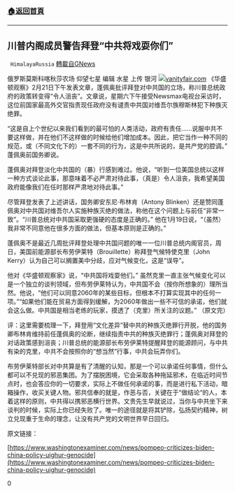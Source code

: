 ###  [:house:返回首頁](https://github.com/ourhimalayas/txt)
---

## 川普内阁成员警告拜登“中共将戏耍你们”
` HimalayaRussia` [轉載自GNews](https://gnews.org/zh-hans/925537/)

俄罗斯莫斯科喀秋莎农场 仰望七星
编辑 水星 上传 银河
![]()![](https://gnews.org/wp-content/uploads/2021/02/下载-1-9.jpg)[vanityfair.com](https://www.vanityfair.com/news/2020/07/a-conclusive-diagnosis-of-donald-trumps-psychopathology)
《华盛顿观察》2月21日下午发表文章，蓬佩奥批评拜登对中共国的立场，称川普总统政府的政策转变得“令人沮丧”。文章说，星期六下午接受Newsmax电视台采访时，这位前国家最高外交官指责现任政府没有谴责中共国对维吾尔族穆斯林犯下种族灭绝罪。

“这是自上个世纪以来我们看到的最可怕的人类活动，政府有责任……说服中共不要这样做，并在他们不这样做的时候给他们增加成本。因此，把它当作一种不同的规范，或（不同文化下的）一套不同的行为，这是中共所说的，是共产党的腔调。” 蓬佩奥前国务卿说。

蓬佩奥对拜登淡化中共国的（暴）行感到难过。他说，“听到一位美国总统以这样一种方式谈论此事，那意味着不必严肃对待此事，（真是）令人沮丧，我希望美国政府能像我们在任时那样严肃地对待此事。”

尽管拜登发表了上述讲话，国务卿安东尼·布林肯（Antony Blinken）还是赞同蓬佩奥对中共国对维吾尔人实施种族灭绝的做法，称他在这个问题上与前任“非常一致”。“川普总统对中共国采取更强硬的态度是正确的。” 他在1月19日说，“（虽然）我非常不同意他在很多方面的做法，但基本原则是正确的。”

蓬佩奥不是最近几周批评拜登处理中共国问题的唯一一位川普总统内阁官员，周日，美国前能源部长布劳伊莱特（Brouillette）称拜登气候特使克里（John Kerry）认为自己可以搁置美中分歧，应对气候变化，这是“误导”。

他对《华盛顿观察家》说，“中共国将戏耍他们。” 虽然克里一直主张气候变化可以是一个独立的谈判领域，但布劳伊莱特认为，中共国不会（按你所想象的）理所当然。他说，“他们可以同意2060年的某些目标，但根本不打算实现其中的任何一项。”“如果他们能在贸易方面得到缓解，为2060年做出一些不可信的承诺，他们就会这么做。中共国是相当老练的玩家，摸透了（克里）所关注的议题。” （原文完）

评：这里需要梳理一下，拜登用“文化差异”替中共的种族灭绝罪行开脱，他的国务卿布林肯维持前任蓬佩奥的论断，继续指责中共的种族灭绝罪行；蓬佩奥对拜登的对话政策感到沮丧；川普总统的能源部长布劳伊莱特提醒拜登的能源顾问，与中共有染的克里，中共不会按照你的“想当然”行事，中共会玩弄你们。

布劳伊莱特部长对中共算是有了清醒的认知，那是一个可以承诺任何事情，但什么都可以不兑现的邪恶集团。为了摆脱困境，它会采取各种拖延邪术，在临近时间节点时，也会答应你的一切要求，实际上不做任何承诺的事，而是进行私下活动，暗箱操作，收买关键人物。邪共信奉的就是，作恶与否，关键在于“做结论“的人，本着这样的原则，中共得以携邪恶横行世界。文贵先生早就说过，当你与中共坐下来谈判的时候，实际上你已经失败了。唯一的途径就是将其铲除，弘扬契约精神，树立兑现重于生命的理念，让没有共产党的文明世界早日回归。

原文链接：

[https://www.washingtonexaminer.com/news/pompeo-criticizes-biden-china-policy-uighur-genocide](https://www.washingtonexaminer.com/news/pompeo-criticizes-biden-china-policy-uighur-genocide)

0
